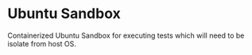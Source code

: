 # Ubuntu Sandbox
Containerized Ubuntu Sandbox for executing tests which will need to be isolate from host OS.
